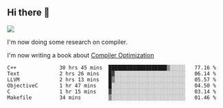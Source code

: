 


<!--
**liusy58/liusy58** is a ✨ _special_ ✨ repository because its `README.md` (this file) appears on your GitHub profile.

Here are some ideas to get you started:

- 🔭 I’m currently working on ...
- 🌱 I’m currently learning ...
- 👯 I’m looking to collaborate on ...
- 🤔 I’m looking for help with ...
- 💬 Ask me about ...
- 📫 How to reach me: ...
- 😄 Pronouns: ...
- ⚡ Fun fact: ...
-->
<!--
![](https://komarev.com/ghpvc/?username=liusy58&color=brightgreen&label=PROFILE+VIEWS)




- 🔭 I’m currently working on my .
- 📫 How to reach me:plz contact me by [email](liusy58@,ail2.sysu.edu.cn) or WeChat(LIUSIYU_58)
- 🏫 I'm an undergraduate in Sun-Yat-sen University majoring in the computer science. Expected to graduate in Spring 2021.
- 👯 I'm now interested in System such as OS, Compiler and Database. 
- 🤔 I’m looking for help with Database System.
-->

## Hi there 👋
![](https://komarev.com/ghpvc/?username=liusy58&color=brightgreen&label=PROFILE+VIEWS)



I'm now doing some research on compiler.

I'm now writing a book about [Compiler Optimization](https://github.com/liusy58/CompilerNotes/blob/master/main.pdf)


 <!--START_SECTION:waka-->

```text
C++              30 hrs 45 mins  ███████████████████▒░░░░░   77.16 %
Text             2 hrs 26 mins   █▓░░░░░░░░░░░░░░░░░░░░░░░   06.14 %
LLVM             2 hrs 13 mins   █▒░░░░░░░░░░░░░░░░░░░░░░░   05.57 %
ObjectiveC       1 hr 47 mins    █░░░░░░░░░░░░░░░░░░░░░░░░   04.50 %
C                1 hr 15 mins    ▓░░░░░░░░░░░░░░░░░░░░░░░░   03.14 %
Makefile         34 mins         ▒░░░░░░░░░░░░░░░░░░░░░░░░   01.46 %
```

<!--END_SECTION:waka-->
